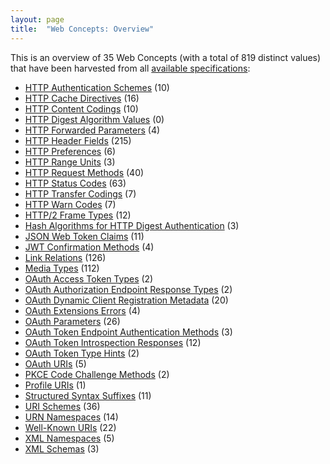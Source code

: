 ```yaml
---
layout: page
title:  "Web Concepts: Overview"
---
```


This is an overview of 35 Web Concepts (with a total of 819 distinct values) that have been harvested from all [available specifications](/specs):

* [HTTP Authentication Schemes](http-authentication-scheme/) (10)
* [HTTP Cache Directives](http-cache-directive/) (16)
* [HTTP Content Codings](http-content-coding/) (10)
* [HTTP Digest Algorithm Values](http-dig-alg/) (0)
* [HTTP Forwarded Parameters](http-forwarded-parameter/) (4)
* [HTTP Header Fields](http-header/) (215)
* [HTTP Preferences](http-preference/) (6)
* [HTTP Range Units](http-range-unit/) (3)
* [HTTP Request Methods](http-method/) (40)
* [HTTP Status Codes](http-status-code/) (63)
* [HTTP Transfer Codings](http-transfer-coding/) (7)
* [HTTP Warn Codes](http-warn-code/) (7)
* [HTTP/2 Frame Types](http2-frame-type/) (12)
* [Hash Algorithms for HTTP Digest Authentication](http-hash-alg/) (3)
* [JSON Web Token Claims](jwt-claim/) (11)
* [JWT Confirmation Methods](jwt-confirmation-method/) (4)
* [Link Relations](link-relation/) (126)
* [Media Types](media-type/) (112)
* [OAuth Access Token Types](oauth-access-token-type/) (2)
* [OAuth Authorization Endpoint Response Types](oauth-authorization-endpoint-response-type/) (2)
* [OAuth Dynamic Client Registration Metadata](oauth-client-metadata/) (20)
* [OAuth Extensions Errors](oauth-extension-error/) (4)
* [OAuth Parameters](oauth-parameter/) (26)
* [OAuth Token Endpoint Authentication Methods](oauth-token-endpoint-auth-method/) (3)
* [OAuth Token Introspection Responses](oauth-token-introspection-response/) (12)
* [OAuth Token Type Hints](oauth-token-type-hint/) (2)
* [OAuth URIs](oauth-uri/) (5)
* [PKCE Code Challenge Methods](pkce-code-challenge-method/) (2)
* [Profile URIs](profile-uri/) (1)
* [Structured Syntax Suffixes](structured-syntax-suffix/) (11)
* [URI Schemes](uri-scheme/) (36)
* [URN Namespaces](urn-namespace/) (14)
* [Well-Known URIs](well-known-uri/) (22)
* [XML Namespaces](xml-ns/) (5)
* [XML Schemas](xml-schema/) (3)
